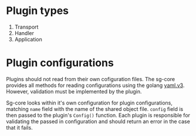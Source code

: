 # Plugin types

1. Transport
2. Handler
3. Application


# Plugin configurations
Plugins should not read from their own cofiguration files. The sg-core provides
all methods for reading configurations using the golang 
[yaml.v3](https://pkg.go.dev/gopkg.in/yaml.v3). However, validation must be 
implemented by the plugin.

Sg-core looks within it's own configuration for plugin configurations, matching 
`name` field with the name of the shared object file. `config` field is then
passed to the plugin's `Config()` function. Each plugin is
responsible for validating the passed in configuration and should return an
error in the case that it fails.